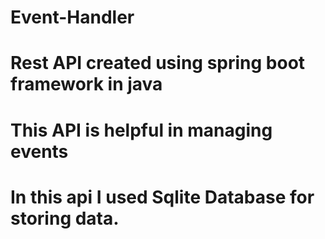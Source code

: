 # Event-Handler
# Rest API created using spring boot framework in java
# This API is helpful in managing events
# In this api I used Sqlite Database for storing data.


